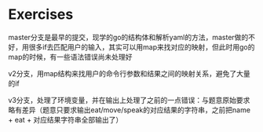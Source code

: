 # Exercises

master分支是最早的提交，现学的go的结构体和解析yaml的方法，master做的不好，用很多if去匹配用户的输入，其实可以用map来找对应的映射，但此时用go的map的时候，有一些语法错误尚未处理好


v2分支，用map结构来找用户的命令行参数和结果之间的映射关系，避免了大量的if

v3分支，处理了环境变量，并在输出上处理了之前的一点错误：与题意原始要求略有差异（题意只要求输出eat/move/speak的对应结果的字符串，之前把name + eat + 对应结果字符串全部输出了）
